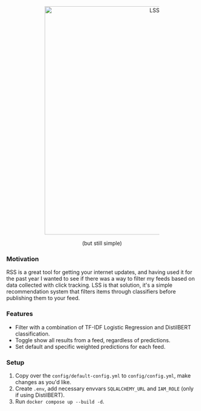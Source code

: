 <div align="center">
  <img src="https://sltptr.github.io/static/images/LSSLogo.png" 
    alt="LSS Logo" style="max-width: 60%; width: 600px; height: auto;">
</div>

<p align="center">(but still simple)</p>

### Motivation

RSS is a great tool for getting your internet updates, and having used it for
the past year I wanted to see if there was a way to filter my feeds based on
data collected with click tracking. LSS is that solution, it's a simple
recommendation system that filters items through classifiers before publishing
them to your feed.

### Features

- Filter with a combination of TF-IDF Logistic Regression and DistilBERT
  classification.
- Toggle show all results from a feed, regardless of predictions.
- Set default and specific weighted predictions for each feed.

### Setup

1. Copy over the `config/default-config.yml` to `config/config.yml`, make
   changes as you'd like.
2. Create `.env`, add necessary envvars `SQLALCHEMY_URL` and `IAM_ROLE` (only if
   using DistilBERT).
3. Run `docker compose up --build -d`.

